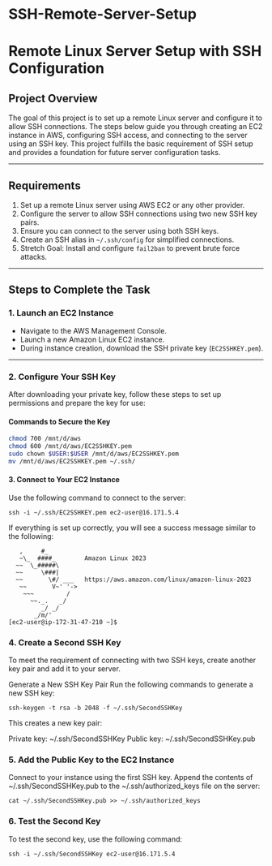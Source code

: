 # SSH-Remote-Server-Setup

# Remote Linux Server Setup with SSH Configuration

## Project Overview
The goal of this project is to set up a remote Linux server and configure it to allow SSH connections. The steps below guide you through creating an EC2 instance in AWS, configuring SSH access, and connecting to the server using an SSH key. This project fulfills the basic requirement of SSH setup and provides a foundation for future server configuration tasks.

---

## Requirements
1. Set up a remote Linux server using AWS EC2 or any other provider.
2. Configure the server to allow SSH connections using two new SSH key pairs.
3. Ensure you can connect to the server using both SSH keys.
4. Create an SSH alias in `~/.ssh/config` for simplified connections.
5. Stretch Goal: Install and configure `fail2ban` to prevent brute force attacks.

---

## Steps to Complete the Task

### 1. Launch an EC2 Instance
- Navigate to the AWS Management Console.
- Launch a new Amazon Linux EC2 instance.
- During instance creation, download the SSH private key (`EC2SSHKEY.pem`).

---

### 2. Configure Your SSH Key
After downloading your private key, follow these steps to set up permissions and prepare the key for use:

#### Commands to Secure the Key
```bash
chmod 700 /mnt/d/aws
chmod 600 /mnt/d/aws/EC2SSHKEY.pem
sudo chown $USER:$USER /mnt/d/aws/EC2SSHKEY.pem
mv /mnt/d/aws/EC2SSHKEY.pem ~/.ssh/
```


#### 3.  Connect to Your EC2 Instance
Use the following command to connect to the server:
```
ssh -i ~/.ssh/EC2SSHKEY.pem ec2-user@16.171.5.4
```
If everything is set up correctly, you will see a success message similar to the following:
```
   ,     #_
   ~\_  ####_        Amazon Linux 2023
  ~~  \_#####\
  ~~     \###|
  ~~       \#/ ___   https://aws.amazon.com/linux/amazon-linux-2023
   ~~       V~' '->
    ~~~         /
      ~~._.   _/
         _/ _/
       _/m/'
[ec2-user@ip-172-31-47-210 ~]$
```


### 4. Create a Second SSH Key
To meet the requirement of connecting with two SSH keys, create another key pair and add it to your server.

Generate a New SSH Key Pair
Run the following commands to generate a new SSH key:

```
ssh-keygen -t rsa -b 2048 -f ~/.ssh/SecondSSHKey
```

This creates a new key pair:

Private key: ~/.ssh/SecondSSHKey
Public key: ~/.ssh/SecondSSHKey.pub

### 5. Add the Public Key to the EC2 Instance
Connect to your instance using the first SSH key.
Append the contents of ~/.ssh/SecondSSHKey.pub to the ~/.ssh/authorized_keys file on the server:
```
cat ~/.ssh/SecondSSHKey.pub >> ~/.ssh/authorized_keys
```

### 6. Test the Second Key
To test the second key, use the following command:
```
ssh -i ~/.ssh/SecondSSHKey ec2-user@16.171.5.4
```

 
